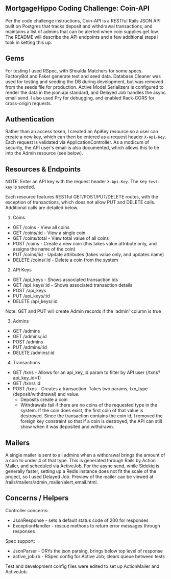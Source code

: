 MortgageHippo Coding Challenge: Coin-API
----------------------------------------

Per the code challenge instructions, Coin-API is a RESTful Rails JSON API built on Postgres that tracks deposit and withdrawal transactions, and maintains a list of admins that can be alerted when coin supplies get low. The README will describe the API endpoints and a few additional steps I took in setting this up.

Gems
----

For testing I used RSpec, with Shoulda Matchers for some specs. FactoryBot and Faker generate test and seed data. Database Cleaner was used for testing and seeding the DB during development, but was removed from the seeds file for production. Active Model Serializers is configured to render the data in the json:api standard, and Delayed Job handles the async email send. I also used Pry for debugging, and enabled Rack-CORS for cross-origin requests.

Authentication
--------------

Rather than an access token, I created an ApiKey resource so a user can create a new key, which can then be entered as a request header `X-Api-Key`. Each request is validated via ApplicationController. As a modicum of security, the API user's email is also documented, which allows this to tie into the Admin resource (see below).


Resources & Endpoints
---------------------

NOTE: Enter an API key with the request header `X-Api-Key`. The key `test-key` is seeded.

Each resource features RESTful GET/POST/PUT/DELETE routes, with the exception of transactions, which does not allow PUT and DELETE calls. Additional calls are detailed below.

1. Coins
  - GET /coins - View all coins
  - GET /coins/:id - View a single coin
  - GET /coins/total - View total value of all coins
  - POST /coins - Create a new coin (this takes value attribute only, and assigns the name of the coin)
  - PUT /coins/:id - Update attributes (takes value only, and updates name)
  - DELETE /coins/:id - Delete a coin from the system

2. API Keys
  - GET /api_keys - Shows associated transaction ids
  - GET /api_keys/:id - Shows associated transaction details
  - POST /api_keys 
  - PUT /api_keys/:id
  - DELETE /api_keys/:id

  Note: GET and PUT will create Admin records if the 'admin' column is true

3. Admins

  - GET /admins
  - GET /admins/:id
  - POST /admins
  - PUT /admins/:id
  - DELETE /admins/:id

4. Transactions

  - GET /txns - Allows for an api_key_id param to filter by API user (/txns?api_key_id=1)
  - GET /txns/:id
  - POST /txns - Creates a transaction. Takes two params, txn_type (deposit/withdrawal) and value.
    - Deposits create a coin
    - Withdrawals fail if there are no coins of the requested type in the system. If the coin does exist, the first coin of that value is destroyed. Since the transaction contains the coin id, I removed the foreign key constraint so that if a coin is destroyed, the API can still show when it was deposited and withdrawn.

Mailers
-------

A single mailer is sent to all admins when a withdrawal brings the amount of a coin to under 4 of that type. This is generated through Rails by Action Mailer, and scheduled via ActiveJob. For the async send, while Sidekiq is generally faster, setting up a Redis instance does not fit the scale of the project, so I used Delayed Job.
Preview of the mailer can be viewed at /rails/mailers/admin_mailer/alert_email.html.

Concerns / Helpers
------------------

Controller concerns: 
- JsonResponse - sets a default status code of 200 for responses
- ExceptionHandler - rescue methods to return error messages through responses

Spec support:
- JsonParser - DRYs the json parsing, brings below top level of response
- active_job.rb - RSpec config for Active Job; clears queue between tests

Test and development config files were edited to set up ActionMailer and ActiveJob.